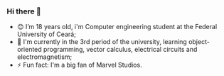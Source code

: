 ### Hi there 👋

- 😊 I’m 18 years old, i'm Computer engineering student at the Federal University of Ceará;
- 🌱 I'm currently in the 3rd period of the university, learning object-oriented programming, vector calculus, electrical circuits and electromagnetism;
- ⚡ Fun fact: I'm a big fan of Marvel Studios.
